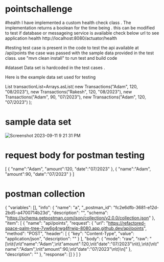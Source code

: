 # pointschallenge
#health 
I have implemented a custom health check class . The implementation returns a boolean for the time being . this can be modified to test if database or messageing service is available
check below url to see application health 
http://localhost:8080/actuator/health

#testing
test case is present in the code to test the api available at /api/points
the case was passed with the sample data provided in the test class. 
use "mvn clean install" to run test and build code

#dataset
Data set is hardcoded in the test cases  . 

Here is the example data set used for testing

  List<Transactions> transactionList=Arrays.asList(
            new Transactions("Adam", 120, "08/2023"),
            new Transactions("Rakesh", 120, "08/2023"),
            new Transactions("Adam", 90, "07/2023"),
            new Transactions("Adam", 120, "07/2023")
        );

# sample data set
	
![Screenshot 2023-09-11 9 21 31 PM](https://github.com/rocky07/pointschallenge/assets/1245181/332e1bcf-092d-428f-bf7e-bdf9882f8c35)



# request body for postman testing

[
	{
	"name":"Adam",
	"amount":120,
	"date":"07/2023"
	},
	{
	"name":"Adam",
	"amount":90,
	"date":"07/2023"
	}
]

# postman collection

{
	"variables": [],
	"info": {
		"name": "a",
		"_postman_id": "fc2e6dfb-3681-e12d-2bd5-a4700714b23d",
		"description": "",
		"schema": "https://schema.getpostman.com/json/collection/v2.0.0/collection.json"
	},
	"item": [
		{
			"name": "api/points",
			"request": {
				"url": "https://refactored-space-palm-tree-7vw6g4rwg4frwjp-8080.app.github.dev/api/points",
				"method": "POST",
				"header": [
					{
						"key": "Content-Type",
						"value": "application/json",
						"description": ""
					}
				],
				"body": {
					"mode": "raw",
					"raw": "[\n\t{\n\t\"name\":\"Adam\",\n\t\"amount\":120,\n\t\"date\":\"07/2023\"\n\t},\n\t{\n\t\"name\":\"Adam\",\n\t\"amount\":90,\n\t\"date\":\"07/2023\"\n\t}\n]"
				},
				"description": ""
			},
			"response": []
		}
	]
}
